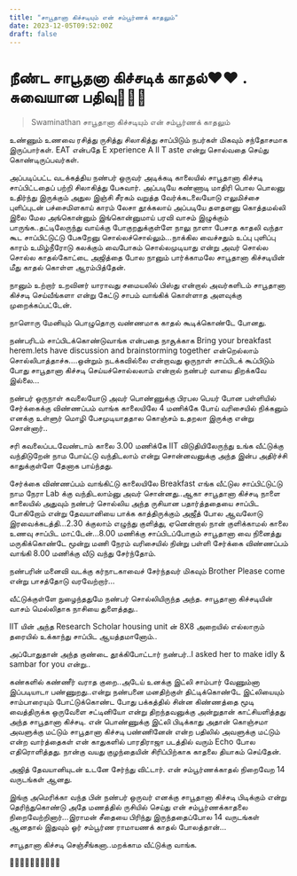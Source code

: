 ```yaml
---
title: "சாபூதானா கிச்சடியும் என் சம்பூர்ணக் காதலும்"
date: 2023-12-05T09:52:00Z
draft: false
---
```


# நீண்ட சாபூதனா கிச்சடிக் காதல்❤️❤️ . சுவையான பதிவு👏👏👏
>Swaminathan
சாபூதானா கிச்சடியும் என் சம்பூர்ணக் காதலும்

உண்ணும் உணவை ரசித்து ருசித்து சிலாகித்து சாப்பிடும் நபர்கள் மிகவும் சந்தோசமாக இருப்பார்கள். EAT என்பதே E xperience A ll T aste என்று சொல்வதை செய்து கொண்டிருப்பவர்கள்.

அப்படிப்பட்ட வடக்கத்திய நண்பர் ஒருவர் அடிக்கடி காலையில் சாபூதானா கிச்சடி சாப்பிட்டதைப் பற்றி சிலாகித்து பேசுவார். 
அப்படியே கண்ணாடி மாதிரி பொல பொலனு உதிர்ந்து இருக்கும் அதுல இஞ்சி சீரகம் வறுத்த வேர்க்கடலையோடு எலுமிச்சை புளிப்புடன் பச்சைமிளகாய் காரம் லேசா தூக்கலாய் அப்படியே தளதளனு கொத்தமல்லி இலை மேல அங்கொன்னும் இங்கொன்னுமாய் பரவி வாசம் இழுக்கும் பாருங்க..தட்டிலேருந்து வாய்க்கு போகுறதுக்குள்ளே நாலு நாளா பேசாத காதலி வந்தா கூட சாப்பிட்டுட்டு பேசுறேனு சொல்லச்சொல்லும்...நாக்கில வைச்சதும் உப்பு புளிப்பு காரம் உமிழ்நீரோடு கலக்கும் வைபோகம் சொல்லமுடியாது என்று அவர் சொல்ல சொல்ல காதல்கோட்டை அஜித்தை போல நானும் பார்க்காமலே சாபூதானா கிச்சடியின் மீது காதல் கொள்ள ஆரம்பித்தேன்.

நானும் உற்றார் உறவினர் யாராவது சமையலில் பிஸ்து என்றால் அவர்களிடம் சாபூதானா கிச்சடி செய்வீங்களா என்று கேட்டு சாபம் வாங்கிக் கொள்ளாத அளவுக்கு முறைக்கப்பட்டேன்.

நாளொரு மேனியும் பொழுதொரு வண்ணமாக காதல் கூடிக்கொண்டே போனது.

நண்பரிடம் சாப்பிடக்கொண்டுவாங்க என்பதை நாசூக்காக Bring your breakfast herem.lets have discussion and brainstorming together என்றெல்லாம் சொல்லிபாத்தாச்சு....ஒன்றும் நடக்கவில்லை என்றாவது ஒருநாள் சாப்பிடக் கூப்பிடும் போது  சாபூதானா கிச்சடி செய்யச்சொல்லலாம் என்றால் நண்பர் வாயை திறக்கவே இல்லை...

நண்பர் ஒருநாள் கவலையோடு அவர் பொண்ணுக்கு பிரபல பெயர் போன பள்ளியில் சேர்க்கைக்கு விண்ணப்பம் வாங்க காலையிலே 4 மணிக்கே போய் வரிசையில் நிக்கனும் எனக்கு உள்ளுர் மொழி பேசமுடியாததால கொஞ்சம் உதறலா இருக்கு என்று சொன்னார்..

சரி கவலைப்படவேண்டாம் காலை 3.00 மணிக்கே IIT விடுதியிலேருந்து உங்க வீட்டுக்கு வந்திடுறேன் நாம போய்ட்டு வந்திடலாம் என்று சொன்னவனுக்கு அந்த இன்ப அதிர்ச்சி காதுக்குள்ளே தேனாக பாய்ந்தது. 

சேர்க்கை விண்ணப்பம் வாங்கிட்டு காலையிலே Breakfast எங்க வீட்டுல சாப்பிட்டுட்டு நாம நேரா Lab க்கு வந்திடலாம்னு அவர் சொன்னது..ஆகா சாபூதானா கிச்சடி நாளை காலையில் அதுவும் நண்பர் சொல்லிய அந்த ருசியான பதார்த்ததையை சாப்பிட போகிறோம் என்று தேவயானியை  பாக்க காத்திருக்கும் அஜீத் போல ஆவலோடு இரவைக்கடத்தி...2.30 க்குலாம் எழுந்து குளித்து, ஏனென்றால் நான் குளிக்காமல் காலை உணவு சாப்பிட மாட்டேன்...8.00 மணிக்கு சாப்பிடப்போகும் சாபூதானா வை நினைத்து மருகிக்கொண்டே மூன்று மணி நேரம் வரிசையில் நின்று பள்ளி சேர்க்கை விண்ணப்பம் வாங்கி 8.00 மணிக்கு வீடு வந்து சேர்ந்தோம். 

நண்பரின் மனைவி வடக்கு கர்நாடகாவைச் சேர்ந்தவர் மிகவும் Brother Please come என்று பாசத்தோடு வரவேற்றார்...

வீட்டுக்குள்ளே நுழைந்ததுமே நண்பர் சொல்லியிருந்த அந்த. சாபூதானா கிச்சடியின் வாசம் மெல்லிதாக நாசியை துளைத்தது..

IIT யின் அந்த Research Scholar housing unit ன் 8X8 அறையில்  எல்லாரும் தரையில் உக்காந்து சாப்பிட ஆயத்தமானோம்..

அப்போதுதான் அந்த குண்டை தூக்கிபோட்டார் நண்பர்..I asked her to make idly & sambar for you என்று..

கண்களில் கண்ணீர் வராத குறை..அடேய் உனக்கு இட்லி சாம்பார் வேணும்னா இப்படியாடா பண்ணுறது..என்று நண்பனை  மனதிற்குள் திட்டிக்கொண்டே இட்லியையும் சாம்பாரையும் போட்டுக்கொண்ட போது பக்கத்தில் சின்ன கிண்ணத்தை மூடி வைத்திருக்க ஒருவேளை சட்டினியோ என்று திறந்தவனுக்கு அன்றுதான் காட்சியளித்தது அந்த சாபூதானா கிச்சடி. 
என் பொண்ணுக்கு இட்லி பிடிக்காது அதான் கொஞ்சமா அவளுக்கு மட்டும் சாபூதானா கிச்சடி பண்ணினேன் என்ற பதிலில் அவளுக்கு மட்டும் என்ற வார்த்தைகள் என் காதுகளில் பாரதிராஜா படத்தில் வரும் Echo போல எதிரொளித்தது.
நான்கு வயது குழந்தையின் சிரிப்பிற்காக காதலை தியாகம் செய்தேன்.

அஜித் தேவயானியுடன் உடனே சேர்ந்து விட்டார். என் சம்பூர்ணக்காதல் நிறைவேற 14 வருடங்கள் ஆனது.

இங்கு அமெரிக்கா வந்த பின் நண்பர் ஒருவர் எனக்கு சாபூதானா கிச்சடி பிடிக்கும் என்று  தெரிந்துகொண்டு அதே மணத்தில் ருசியில்  செய்து என் சம்பூர்ணக்காதலை நிறைவேற்றினார்...இராமன் சீதையை பிரிந்து இருந்ததைப்போல 14 வருடங்கள் ஆனதால் இதுவும் ஓர் சம்பூர்ண ராமாயணக் காதல் போலத்தான்...

சாபூதானா கிச்சடி செஞ்சீங்கனா..மறக்காம வீட்டுக்கு வாங்க.

🙏🏼🙏🏼🙏🏼🙏🏼🙏🏼
